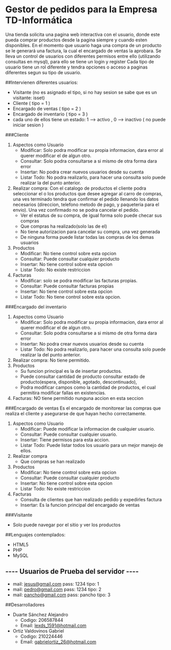 Gestor de pedidos para la Empresa TD-Informática
=========
Una tienda solicita una pagina web interactiva con el usuario, donde este pueda comprar productos desde la pagina siempre y
cuando esten disponibles. En el momento que usuario haga una compra de un producto se le generará una factura,
la cual el encargado de ventas la aprobara. 
Se lleva un control de usuarios con diferentes permisos entre ello
(utilizando consultas en mysql), para ello se tiene un login y register
Cada tipo de usuario tiene un rol diferente y tendra opciones o acceso a paginas diferentes segun su tipo de usuario.

##Intervienen diferentes usuarios:
* Visitante (no es asignado el tipo, si no hay sesion se sabe que es un visitante: isset)
* Cliente ( tipo = 1 )
* Encargado de ventas ( tipo = 2 )
* Encargado de inventario ( tipo = 3 )
* cada uno de ellos tiene un estado: 1 --> activo , 0 --> inactivo ( no puede iniciar sesion )


###Cliente
<ol>
<li>
Aspectos como Usuario
    <ul>
      <li>
        Modificar: Solo podra modificar su propia informacion, dara error al querer modificar el de algun otro.
      </li>
      <li>
        Consultar: Solo podra consultarse a si mismo de otra forma dara error
      </li>
      <li>
        Insertar: No podra crear nuevos usuarios desde su cuenta
      </li>
       <li>
        Listar Todo: No podra realizarlo, para hacer una consulta solo puede realizar la del punto anterior.
      </li>
    </ul>
</li>
<li>Realizar compra: Con el catalogo de productos el cliente podra seleccionar el  o los productos que desee agregar 
  al carro de compras, una ves terminado tendra que confirmar el pedido llenando los datos necesarios (direccion, telefono 
  metodo de pago, y paqueteria para el envio). Una vez confirmado no se podra cancelar el pedido.
    <ul>
      <li>Ver el estatus de su compra, de igual forma solo puede checar sus compras</li>
      <li>Que compras ha realizado(solo las de el)</li>
      <li>No tiene autorizacion para cancelar su compra, una vez generada</li>
      <li>De ninguna forma puede listar todas las compras de los demas usuarios</li>
    </ul>
</li>
<li>
Productos
    <ul>
      <li>
        Modificar: No tiene control sobre esta opcion
      </li>
      <li>
        Consultar: Puede consultar cualquier producto
      </li>
      <li>
        Insertar: No tiene control sobre esta opcion
      </li>
       <li>
        Listar Todo: No existe restriccion
      </li>
    </ul>
</li>
<li>
Facturas
    <ul>
      <li>
        Modificar: solo se podra modificar las facturas propias.
      </li>
      <li>
        Consultar: Puede consultar facturas propias
      </li>
      <li>
        Insertar: No tiene control sobre esta opcion
      </li>
       <li>
        Listar Todo: No tiene control sobre esta opcion.
      </li>
    </ul>
</li>
</ol>

###Encargado del inventario
<ol>
<li>
Aspectos como Usuario
    <ul>
      <li>
        Modificar: Solo podra modificar su propia informacion, dara error al querer modificar el de algun otro.
      </li>
      <li>
        Consultar: Solo podra consultarse a si mismo de otra forma dara error
      </li>
      <li>
        Insertar: No podra crear nuevos usuarios desde su cuenta
      </li>
       <li>
        Listar Todo: No podra realizarlo, para hacer una consulta solo puede realizar la del punto anterior.
      </li>
    </ul>
</li>
<li>
Realizar compra: No tiene permitido.
</li>
<li>
Productos
    <ul>
      <li>
      Su funcion principal es la de insertar productos.
      </li>
      <li>
       Puede consultar cantidad de producto consultar estado de producto(espera, disponible, agotado, descontinuado),
      </li>
      <li>
       Podra modificar campos como la cantidad de productos, el cual permitira modificar fallas en existencias.
      </li>
    </ul>
</li>
<li>
Facturas: NO tiene permitido nunguna accion en esta seccion  
</li>
</ol>

###Encargado de ventas 
Es el encargado de monitorear las compras que realiza el cliente y asegurarse de que hayan hecho correctamente.
<ol>
<li>
Aspectos como Usuario
    <ul>
      <li>
        Modificar: Puede modificar la informacion de cualquier usuario.
      </li>
      <li>
        Consultar: Puede consultar cualquier usuario.
      </li>
      <li>
        Insertar: Tiene permisos para esta accion.
      </li>
       <li>
        Listar Todo: Puede listar todos los usuario para un mejor manejo de ellos.
      </li>
    </ul>
</li>
<li>Realizar compra
    <ul>
      <li>Que compras se han realizado</li>
    </ul>
</li>
<li>
Productos
    <ul>
      <li>
        Modificar: No tiene control sobre esta opcion
      </li>
      <li>
        Consultar: Puede consultar cualquier producto
      </li>
      <li>
        Insertar: No tiene control sobre esta opcion
      </li>
       <li>
        Listar Todo: No existe restriccion
      </li>
    </ul>
</li>
<li>
Facturas
    <ul>
      <li>
        Consulta de clientes que han realizado pedido y expedirles factura
      </li>
      <li>
        Insertar: Es la funcion principal del encargado de ventas
      </li>
    </ul>
</li>
</ol>
 
###Visitante
* Solo puede navegar por el sitio y ver los productos

##Lenguajes contemplados:
* HTML5
* PHP
* MySQL

##   ---- Usuarios de Prueba del servidor ----
* mail: jesus@gmail.com    pass: 1234   tipo: 1
* mail: pedro@gmail.com    pass: 1234   tipo: 2
* mail: pancho@gmail.com   pass: pancho tipo: 3

##Desarrolladores
* Duarte Sánchez Alejandro
   * Codigo: 206587844
   * Email: lexds_1591@hotmail.com  
* Ortiz Valdovinos Gabriel
   * Codigo: 210224446
   * Email: gabrielortiz_26@hotmail.com
